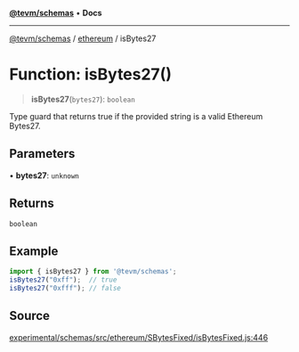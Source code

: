 [**@tevm/schemas**](../../README.md) • **Docs**

***

[@tevm/schemas](../../modules.md) / [ethereum](../README.md) / isBytes27

# Function: isBytes27()

> **isBytes27**(`bytes27`): `boolean`

Type guard that returns true if the provided string is a valid Ethereum Bytes27.

## Parameters

• **bytes27**: `unknown`

## Returns

`boolean`

## Example

```ts
import { isBytes27 } from '@tevm/schemas';
isBytes27("0xff");  // true
isBytes27("0xfff"); // false
````

## Source

[experimental/schemas/src/ethereum/SBytesFixed/isBytesFixed.js:446](https://github.com/evmts/tevm-monorepo/blob/main/experimental/schemas/src/ethereum/SBytesFixed/isBytesFixed.js#L446)

